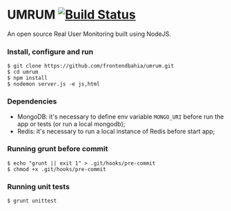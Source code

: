 # UMRUM [![Build Status](https://travis-ci.org/frontendbahia/umrum.png?branch=master)](https://travis-ci.org/frontendbahia/umrum)
An open source Real User Monitoring built using NodeJS.

### Install, configure and run

```
$ git clone https://github.com/frontendbahia/umrum.git
$ cd umrum
$ npm install
$ nodemon server.js -e js,html
```

### Dependencies
- MongoDB: it's necessary to define env variable `MONGO_URI` before run the app or tests (or run a local mongodb);
- Redis: it's necessary to run a local instance of Redis before start app;

### Running grunt before commit

```
$ echo "grunt || exit 1" > .git/hooks/pre-commit
$ chmod +x .git/hooks/pre-commit
```

### Running unit tests

```
$ grunt unittest
```
